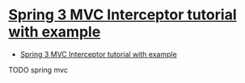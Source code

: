 # [Spring 3 MVC Interceptor tutorial with example](https://www.viralpatel.net/spring-mvc-interceptor-example/)

- [Spring 3 MVC Interceptor tutorial with example](#spring-3-mvc-interceptor-tutorial-with-example)














TODO spring mvc